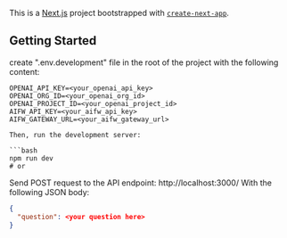 This is a [Next.js](https://nextjs.org) project bootstrapped with [`create-next-app`](https://nextjs.org/docs/app/api-reference/cli/create-next-app).

## Getting Started
create ".env.development" file in the root of the project with the following content:
```env
OPENAI_API_KEY=<your_openai_api_key>
OPENAI_ORG_ID=<your_openai_org_id>
OPENAI_PROJECT_ID=<your_openai_project_id>
AIFW_API_KEY=<your_aifw_api_key>
AIFW_GATEWAY_URL=<your_aifw_gateway_url>
```

```env
Then, run the development server:

```bash
npm run dev
# or
```

Send POST request to the API endpoint: http://localhost:3000/
With the following JSON body:
```json
{
  "question": <your question here>
}

